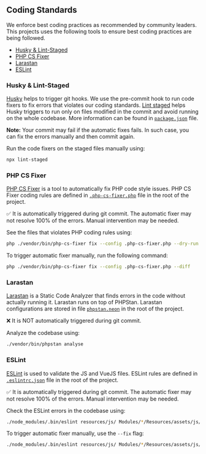 ## Coding Standards

We enforce best coding practices as recommended by community leaders. This projects uses the following tools to ensure best coding practices are being followed.

  - [Husky & Lint-Staged](#husky--lint-staged)
  - [PHP CS Fixer](#php-cs-fixer)
  - [Larastan](#larastan)
  - [ESLint](#eslint)

### Husky & Lint-Staged
[Husky](https://github.com/typicode/husky) helps to trigger git hooks. We use the pre-commit hook to run code fixers to fix errors that violates our coding standards. [Lint staged](https://github.com/okonet/lint-staged) helps Husky triggers to run only on files modified in the commit and avoid running on the whole codebase. More information can be found in [`package.json`](../package.json) file.

**Note:** Your commit may fail if the automatic fixes fails. In such case, you can fix the errors manually and then commit again.

Run the code fixers on the staged files manually using:
```sh
npx lint-staged
```

### PHP CS Fixer
[PHP CS Fixer](https://github.com/FriendsOfPHP/PHP-CS-Fixer) is a tool to automatically fix PHP code style issues. PHP CS Fixer coding rules are defined in [`.php-cs-fixer.php`](../.php-cs-fixer.php) file in the root of the project.

:white_check_mark: It is automatically triggered during git commit. The automatic fixer may not resolve 100% of the errors. Manual intervention may be needed.

See the files that violates PHP coding rules using:
```sh
php ./vendor/bin/php-cs-fixer fix --config .php-cs-fixer.php --dry-run --verbose --diff
```

To trigger automatic fixer manually, run the following command:
```sh
php ./vendor/bin/php-cs-fixer fix --config .php-cs-fixer.php --diff
```

### Larastan
[Larastan](https://github.com/nunomaduro/larastan/) is a Static Code Analyzer that finds errors in the code without actually running it. Larastan runs on top of PHPStan. Larastan configurations are stored in file [`phpstan.neon`](../phpstan.neon) in the root of the project.

:x: It is NOT automatically triggered during git commit.

Analyze the codebase using:
```sh
./vendor/bin/phpstan analyse
```

### ESLint
[ESLint](https://github.com/eslint/eslint) is used to validate the JS and VueJS files. ESLint rules are defined in [`.eslintrc.json`](../.eslintrc.json) file in the root of the project.

:white_check_mark: It is automatically triggered during git commit. The automatic fixer may not resolve 100% of the errors. Manual intervention may be needed.

Check the ESLint errors in the codebase using:
```sh
./node_modules/.bin/eslint resources/js/ Modules/*/Resources/assets/js/ --ext .js,.vue
```

To trigger automatic fixer manually, use the `--fix` flag:
```sh
./node_modules/.bin/eslint resources/js/ Modules/*/Resources/assets/js/ --ext .js,.vue --fix
```
